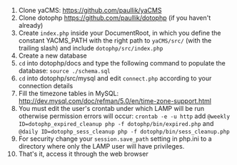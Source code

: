 1. Clone yaCMS: https://github.com/paullik/yaCMS
2. Clone dotophp https://github.com/paullik/dotophp (if you haven't already)
3. Create `index.php` inside your DocumentRoot, in which you define the
   constant YACMS_PATH with the right path to `yaCMS/src/` (with the trailing
   slash) and include `dotophp/src/index.php`
4. Create a new database
5. `cd` into dotophp/docs and type the following command to populate the database:
`source ./schema.sql`
6. `cd` into dotophp/src/mysql and edit `connect.php` according to your
connection details
7. Fill the timezone tables in MySQL: http://dev.mysql.com/doc/refman/5.0/en/time-zone-support.html
8. You must edit the user's crontab under which LAMP will be run otherwise
permission errors will occur:
`crontab -e -u http` add `@weekly ID=dotophp_expired_cleanup php -f dotophp/bin/expired.php` 
and `@daily ID=dotophp_sess_cleanup php -f dotophp/bin/sess_cleanup.php`
9. For security change your `session.save_path` setting in php.ini to a directory
where only the LAMP user will have privileges.
10. That's it, access it through the web browser
